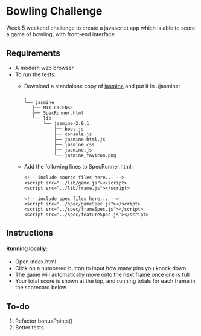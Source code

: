 Bowling Challenge
==================

Week 5 weekend challenge to create a javascript app which is able to score a game of bowling, with front-end interface.

Requirements 
-------

- A modern web browser
- To run the tests: 
  - Download a standalone copy of [jasmine](https://jasmine.github.io/) and put it in ./jasmine:

    ```
    .
    └── jasmine
       ├── MIT.LICENSE
       ├── SpecRunner.html
       └── lib
           └── jasmine-2.9.1
               ├── boot.js
               ├── console.js
               ├── jasmine-html.js
               ├── jasmine.css
               ├── jasmine.js
               └── jasmine_favicon.png
    ```
  - Add the following lines to SpecRunner.html:
    ```
    <!-- include source files here... -->
    <script src="../lib/game.js"></script>
    <script src="../lib/frame.js"></script>

    <!-- include spec files here... -->
    <script src="../spec/gameSpec.js"></script>
    <script src="../spec/frameSpec.js"></script>
    <script src="../spec/featureSpec.js"></script>
    ```


Instructions
-------

#### Running locally:

- Open index.html
- Click on a numbered button to input how many pins you knock down
- The game will automatically move onto the next frame once one is full
- Your total score is shown at the top, and running totals for each frame in the scorecard below


To-do
-------

1. Refactor bonusPoints()
2. Better tests

